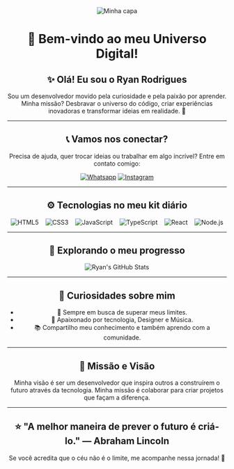 <div align="center">
  <img src="https://github.com/user-attachments/assets/ed38b671-9cf6-40b1-a15d-9b2ee77a796b" alt="Minha capa" />

  # 🌟 Bem-vindo ao meu Universo Digital!

  ## ✨ Olá! Eu sou o **Ryan Rodrigues**
  Sou um desenvolvedor movido pela curiosidade e pela paixão por aprender. Minha missão? Desbravar o universo do código, criar experiências inovadoras e transformar ideias em realidade. 🚀

  ---

  ## 📞 Vamos nos conectar?

  Precisa de ajuda, quer trocar ideias ou trabalhar em algo incrível? Entre em contato comigo:

  [![Whatsapp](https://img.shields.io/badge/WhatsApp-25D366?style=for-the-badge&logo=whatsapp&logoColor=white)](https://api.whatsapp.com/send?phone=5579988318550&text=%F0%9F%90%91%7C%20Ol%C3%A1%2C%20vim%20pelo%20instagram%20e%20gostaria%20de%20saber%20mais%20sobre%3A%20%20(Fale%20o%20servi%C3%A7o%20do%20seu%20interesse%20))
  [![Instagram](https://img.shields.io/badge/Instagram-E4405F?style=for-the-badge&logo=instagram&logoColor=white)](https://www.instagram.com/ryanofc_rpm/)

  ---

  ## ⚙️ Tecnologias no meu kit diário

  <div style="display: flex; justify-content: space-around;">
    <img src="https://img.shields.io/badge/HTML5-E34F26?style=for-the-badge&logo=html5&logoColor=white" alt="HTML5" />
    <img src="https://img.shields.io/badge/CSS3-1572B6?style=for-the-badge&logo=css3&logoColor=white" alt="CSS3" />
    <img src="https://img.shields.io/badge/JavaScript-F7DF1E?style=for-the-badge&logo=javascript&logoColor=black" alt="JavaScript" />
    <img src="https://img.shields.io/badge/TypeScript-007ACC?style=for-the-badge&logo=typescript&logoColor=white" alt="TypeScript" />
    <img src="https://img.shields.io/badge/React-20232A?style=for-the-badge&logo=react&logoColor=61DAFB" alt="React" />
    <img src="https://img.shields.io/badge/Node.js-43853D?style=for-the-badge&logo=node.js&logoColor=white" alt="Node.js" />
  </div>

  ---

  ## 🌌 Explorando o meu progresso

  ![Ryan's GitHub Stats](https://github-readme-stats.vercel.app/api?username=Codeby-Ryan&show_icons=true&theme=radical)

  ---

  ## 🧩 Curiosidades sobre mim

  - 🎯 Sempre em busca de superar meus limites.
  - 🌱 Apaixonado por tecnologia, Designer e Música.
  - 📚 Compartilho meu conhecimento e também aprendo com a comunidade.

  ---

  ## 🚀 Missão e Visão

  Minha visão é ser um desenvolvedor que inspira outros a construírem o futuro através da tecnologia. Minha missão é colaborar para criar projetos que façam a diferença.

  ---

  ## ⭐ "A melhor maneira de prever o futuro é criá-lo." — Abraham Lincoln

  Se você acredita que o céu não é o limite, me acompanhe nessa jornada! 🌠
</div>
